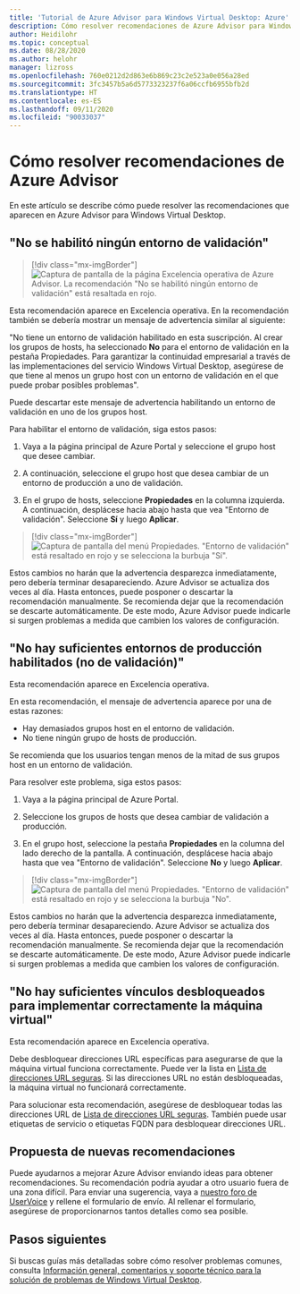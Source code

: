 ```yaml
---
title: 'Tutorial de Azure Advisor para Windows Virtual Desktop: Azure'
description: Cómo resolver recomendaciones de Azure Advisor para Windows Virtual Desktop.
author: Heidilohr
ms.topic: conceptual
ms.date: 08/28/2020
ms.author: helohr
manager: lizross
ms.openlocfilehash: 760e0212d2d863e6b869c23c2e523a0e056a28ed
ms.sourcegitcommit: 3fc3457b5a6d5773323237f6a06ccfb6955bfb2d
ms.translationtype: HT
ms.contentlocale: es-ES
ms.lasthandoff: 09/11/2020
ms.locfileid: "90033037"
---
```

# <a name="how-to-resolve-azure-advisor-recommendations"></a>Cómo resolver recomendaciones de Azure Advisor

En este artículo se describe cómo puede resolver las recomendaciones que aparecen en Azure Advisor para Windows Virtual Desktop.

## <a name="no-validation-environment-enabled"></a>"No se habilitó ningún entorno de validación"

>[!div class="mx-imgBorder"]
>![Captura de pantalla de la página Excelencia operativa de Azure Advisor. La recomendación "No se habilitó ningún entorno de validación" está resaltada en rojo.](media/no-validation-environment.png)

Esta recomendación aparece en Excelencia operativa. En la recomendación también se debería mostrar un mensaje de advertencia similar al siguiente:

"No tiene un entorno de validación habilitado en esta suscripción. Al crear los grupos de hosts, ha seleccionado **No** para el entorno de validación en la pestaña Propiedades. Para garantizar la continuidad empresarial a través de las implementaciones del servicio Windows Virtual Desktop, asegúrese de que tiene al menos un grupo host con un entorno de validación en el que puede probar posibles problemas".

Puede descartar este mensaje de advertencia habilitando un entorno de validación en uno de los grupos host.

Para habilitar el entorno de validación, siga estos pasos:

1. Vaya a la página principal de Azure Portal y seleccione el grupo host que desee cambiar.

2. A continuación, seleccione el grupo host que desea cambiar de un entorno de producción a uno de validación.

3. En el grupo de hosts, seleccione **Propiedades** en la columna izquierda. A continuación, desplácese hacia abajo hasta que vea "Entorno de validación". Seleccione **Sí** y luego **Aplicar**.

>[!div class="mx-imgBorder"]
>![Captura de pantalla del menú Propiedades. "Entorno de validación" está resaltado en rojo y se selecciona la burbuja "Sí".](media/validation-yes.png)

Estos cambios no harán que la advertencia desparezca inmediatamente, pero debería terminar desapareciendo. Azure Advisor se actualiza dos veces al día. Hasta entonces, puede posponer o descartar la recomendación manualmente. Se recomienda dejar que la recomendación se descarte automáticamente. De este modo, Azure Advisor puede indicarle si surgen problemas a medida que cambien los valores de configuración.

## <a name="not-enough-production-non-validation-environments-enabled"></a>"No hay suficientes entornos de producción habilitados (no de validación)"

Esta recomendación aparece en Excelencia operativa.

En esta recomendación, el mensaje de advertencia aparece por una de estas razones:

- Hay demasiados grupos host en el entorno de validación.
- No tiene ningún grupo de hosts de producción.

Se recomienda que los usuarios tengan menos de la mitad de sus grupos host en un entorno de validación.

Para resolver este problema, siga estos pasos:

1. Vaya a la página principal de Azure Portal.

2. Seleccione los grupos de hosts que desea cambiar de validación a producción.

3. En el grupo host, seleccione la pestaña **Propiedades** en la columna del lado derecho de la pantalla. A continuación, desplácese hacia abajo hasta que vea "Entorno de validación". Seleccione **No** y luego **Aplicar**.

>[!div class="mx-imgBorder"]
>![Captura de pantalla del menú Propiedades. "Entorno de validación" está resaltado en rojo y se selecciona la burbuja "No".](media/validation-no.png)

Estos cambios no harán que la advertencia desparezca inmediatamente, pero debería terminar desapareciendo. Azure Advisor se actualiza dos veces al día. Hasta entonces, puede posponer o descartar la recomendación manualmente. Se recomienda dejar que la recomendación se descarte automáticamente. De este modo, Azure Advisor puede indicarle si surgen problemas a medida que cambien los valores de configuración.

## <a name="not-enough-links-are-unblocked-to-successfully-implement-your-vm"></a>"No hay suficientes vínculos desbloqueados para implementar correctamente la máquina virtual"

Esta recomendación aparece en Excelencia operativa.

Debe desbloquear direcciones URL específicas para asegurarse de que la máquina virtual funciona correctamente. Puede ver la lista en [Lista de direcciones URL seguras](safe-url-list.md). Si las direcciones URL no están desbloqueadas, la máquina virtual no funcionará correctamente.

Para solucionar esta recomendación, asegúrese de desbloquear todas las direcciones URL de [Lista de direcciones URL seguras](safe-url-list.md). También puede usar etiquetas de servicio o etiquetas FQDN para desbloquear direcciones URL.

## <a name="propose-new-recommendations"></a>Propuesta de nuevas recomendaciones

Puede ayudarnos a mejorar Azure Advisor enviando ideas para obtener recomendaciones. Su recomendación podría ayudar a otro usuario fuera de una zona difícil. Para enviar una sugerencia, vaya a [nuestro foro de UserVoice](https://windowsvirtualdesktop.uservoice.com/forums/930847-azure-advisor-recommendations) y rellene el formulario de envío. Al rellenar el formulario, asegúrese de proporcionarnos tantos detalles como sea posible.

## <a name="next-steps"></a>Pasos siguientes

Si buscas guías más detalladas sobre cómo resolver problemas comunes, consulta [Información general, comentarios y soporte técnico para la solución de problemas de Windows Virtual Desktop](troubleshoot-set-up-overview.md).
